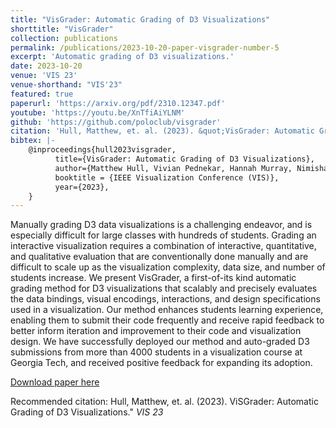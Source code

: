 ```yaml
---
title: "VisGrader: Automatic Grading of D3 Visualizations"
shorttitle: "VisGrader"
collection: publications
permalink: /publications/2023-10-20-paper-visgrader-number-5
excerpt: 'Automatic grading of D3 visualizations.'
date: 2023-10-20
venue: 'VIS 23'
venue-shorthand: "VIS'23"
featured: true
paperurl: 'https://arxiv.org/pdf/2310.12347.pdf'
youtube: 'https://youtu.be/XnTfiAiYLNM'
github: 'https://github.com/poloclub/visgrader'
citation: 'Hull, Matthew, et. al. (2023). &quot;VisGrader: Automatic Grading of D3 Visualizations.&quot; <i>VIS 23</i>.'
bibtex: |-
    @inproceedings{hull2023visgrader,
          title={VisGrader: Automatic Grading of D3 Visualizations},
          author={Matthew Hull, Vivian Pednekar, Hannah Murray, Nimisha Roy, Emmanuel Tung, Susanta Routray, Connor Guerin, Justin Chen, Zijie J. Wang, Seongmin Lee, Mahdi Roozbahani, and Duen Horng Chau},
          booktitle = {IEEE Visualization Conference (VIS)},
          year={2023},
    }
---
```

Manually grading D3 data visualizations is a challenging endeavor, and is especially difficult for large classes with hundreds of students. Grading an interactive visualization requires a combination of interactive, quantitative, and qualitative evaluation that are conventionally done manually and are difficult to scale up as the visualization complexity, data size, and number of students increase. We present VisGrader, a first-of-its kind automatic grading method for D3 visualizations that scalably and precisely evaluates the data bindings, visual encodings, interactions, and design specifications used in a visualization. Our method enhances students learning experience, enabling them to submit their code frequently and receive rapid feedback to better inform iteration and improvement to their code and visualization design. We have successfully deployed our method and auto-graded D3 submissions from more than 4000 students in a visualization course at Georgia Tech, and received positive feedback for expanding its adoption.

[Download paper here](https://arxiv.org/pdf/2310.12347.pdf)

Recommended citation: Hull, Matthew, et. al. (2023). ViSGrader: Automatic Grading of D3 Visualizations." <i>VIS 23</i>

